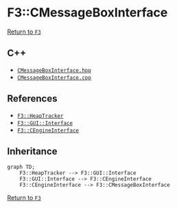 # F3::CMessageBoxInterface

[Return to `F3`](/docs/F3.md)

## C++

- [`CMessageBoxInterface.hpp`](/c++/include/CMessageBoxInterface.hpp)
- [`CMessageBoxInterface.cpp`](/c++/source/CMessageBoxInterface.cpp)

## References

- [`F3::HeapTracker`](/docs/F3/HeapTracker.md)
- [`F3::GUI::Interface`](/docs/F3/GUI/Interface.md)
- [`F3::CEngineInterface`](/docs/F3/CEngineInterface.md)

## Inheritance

```mermaid
graph TD;
    F3::HeapTracker --> F3::GUI::Interface
    F3::GUI::Interface --> F3::CEngineInterface
    F3::CEngineInterface --> F3::CMessageBoxInterface
```

[Return to `F3`](/docs/F3.md)